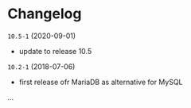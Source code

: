 # Changelog

`10.5-1` (2020-09-01)
- update to release 10.5

`10.2-1` (2018-07-06)
- first release ofr MariaDB as alternative for MySQL

...
